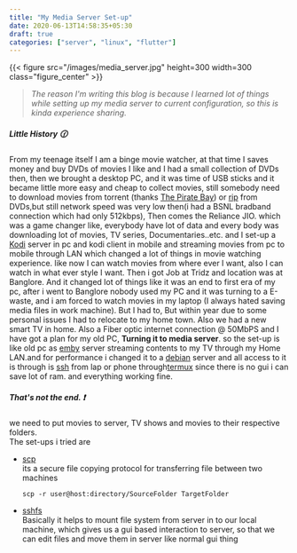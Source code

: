 ```yaml
---
title: "My Media Server Set-up"
date: 2020-06-13T14:58:35+05:30
draft: true
categories: ["server", "linux", "flutter"]
---
```


{{< figure src="/images/media_server.jpg" height=300 width=300 class="figure_center" >}}

> _The reason I'm writing this blog is because I learned lot of things while setting up my media server to current configuration, so this is kinda experience sharing._

##### Little History :clock130:

From my teenage itself I am a binge movie watcher, at that time I saves money and buy DVDs of movies I like and I had a small collection of DVDs then, then we brought a desktop PC, and it was time of USB sticks and it became little more easy and cheap to collect movies, still somebody need to download movies from torrent (thanks [The Pirate Bay](https://en.wikipedia.org/wiki/The_Pirate_Bay)) or [rip](https://en.wikipedia.org/wiki/Ripping) from DVDs,but still network speed was very low then(i had a BSNL bradband connection which had only 512kbps),
Then comes the Reliance JIO. which was a game changer like, everybody have lot of data and every body was downloading lot of movies, TV series, Documentaries..etc. and I set-up a [Kodi](https://kodi.tv/) server in pc and kodi client in mobile and streaming movies from pc to mobile through LAN which changed a lot of things in movie watching experience. like now I can watch movies from where ever I want, also I can watch in what ever style I want. Then i got Job at Tridz and location was at Banglore. And it changed lot of things like it was an end to first era of my pc, after i went to Banglore nobody used my PC and it was turning to a E-waste, and i am forced to watch movies in my laptop (I always hated saving media files in work machine). But I had to, But within year due to some personal issues I had to relocate to my home town. Also we had a new smart TV in home. Also a Fiber optic internet connection @ 50MbPS and I have got a plan for my old PC, **Turning it to media server**.
so the set-up is like old pc as [emby](https://emby.media/) server streaming contents to my TV through my Home LAN.and for performance i changed it to a [debian](https://www.debian.org/) server and all access to it is through is [ssh](https://en.wikipedia.org/wiki/Secure_Shell) from lap or phone through[termux](https://termux.com/) since there is no gui i can save lot of ram. and everything working fine.

##### That's not the end. :exclamation:

we need to put movies to server, TV shows and movies to their respective folders.  
The set-ups i tried are

- [scp](https://en.wikipedia.org/wiki/Secure_copy)  
   its a secure file copying protocol for transferring file between two machines

  ```shell
  scp -r user@host:directory/SourceFolder TargetFolder
  ```

- [sshfs](https://en.wikipedia.org/wiki/SSHFS)  
   Basically it helps to mount file system from server in to our local machine, which gives us a gui based interaction to server, so that we can edit files and move them in server like normal gui thing

